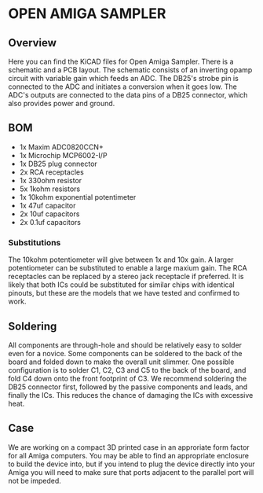 # OPEN AMIGA SAMPLER

## Overview

Here you can find the KiCAD files for Open Amiga Sampler. There is a schematic and a PCB layout.
The schematic consists of an inverting opamp circuit with variable gain which feeds an ADC. The DB25's strobe pin is connected to the ADC and initiates a conversion when it goes low. The ADC's outputs are connected to the data pins of a DB25 connector, which also provides power and ground. 

## BOM

* 1x Maxim ADC0820CCN+
* 1x Microchip MCP6002-I/P
* 1x DB25 plug connector
* 2x RCA receptacles
* 1x 330ohm resistor
* 5x 1kohm resistors
* 1x 10kohm exponential potentimeter
* 1x 47uf capacitor
* 2x 10uf capacitors
* 2x 0.1uf capacitors

### Substitutions

The 10kohm potentiometer will give between 1x and 10x gain. A larger potentiometer can be substituted to enable a large maxium gain. The RCA receptacles can be replaced by a stereo jack receptacle if preferred. It is likely that both ICs could be substituted for similar chips with identical pinouts, but these are the models that we have tested and confirmed to work.

## Soldering

All components are through-hole and should be relatively easy to solder even for a novice. Some components can be soldered to the back of the board and folded down to make the overall unit slimmer. One possible configuration is to solder C1, C2, C3 and C5 to the back of the board, and fold C4 down onto the front footprint of C3. We recommend soldering the DB25 connector first, followed by the passive components and leads, and finally the ICs. This reduces the chance of damaging the ICs with excessive heat.

## Case

We are working on a compact 3D printed case in an approriate form factor for all Amiga computers. You may be able to find an appropriate enclosure to build the device into, but if you intend to plug the device directly into your Amiga you will need to make sure that ports adjacent to the parallel port will not be impeded.
